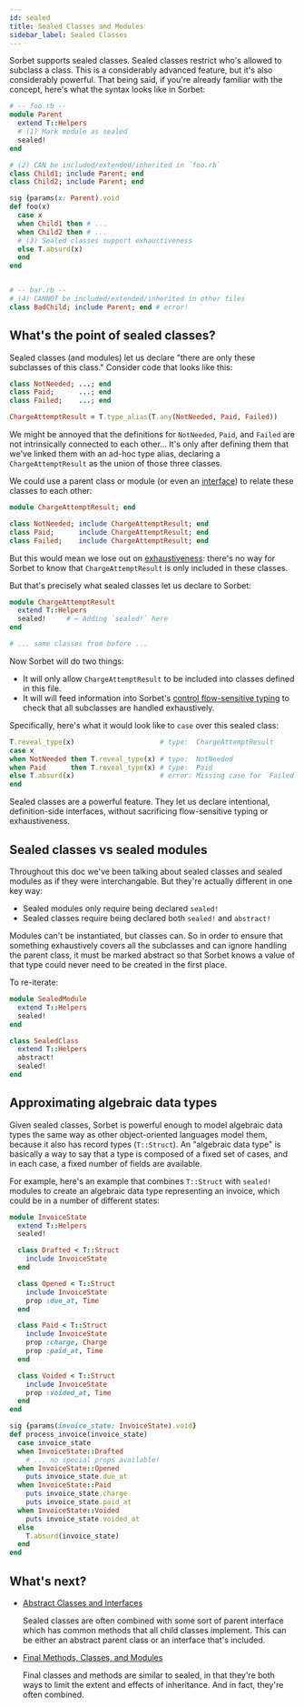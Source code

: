 ```yaml
---
id: sealed
title: Sealed Classes and Modules
sidebar_label: Sealed Classes
---
```


Sorbet supports sealed classes. Sealed classes restrict who's allowed to
subclass a class. This is a considerably advanced feature, but it's also
considerably powerful. That being said, if you're already familiar with the
concept, here's what the syntax looks like in Sorbet:

```ruby
# -- foo.rb --
module Parent
  extend T::Helpers
  # (1) Mark module as sealed
  sealed!
end

# (2) CAN be included/extended/inherited in `foo.rb`
class Child1; include Parent; end
class Child2; include Parent; end

sig {params(x: Parent).void
def foo(x)
  case x
  when Child1 then # ...
  when Child2 then # ...
  # (3) Sealed classes support exhaustiveness
  else T.absurd(x)
  end
end


# -- bar.rb --
# (4) CANNOT be included/extended/inherited in other files
class BadChild; include Parent; end # error!
```

## What's the point of sealed classes?

Sealed classes (and modules) let us declare "there are only these subclasses of
this class." Consider code that looks like this:

```ruby
class NotNeeded; ...; end
class Paid;      ...; end
class Failed;    ...; end

ChargeAttemptResult = T.type_alias(T.any(NotNeeded, Paid, Failed))
```

We might be annoyed that the definitions for `NotNeeded`, `Paid`, and `Failed`
are not intrinsically connected to each other... It's only after defining them
that we've linked them with an ad-hoc type alias, declaring a
`ChargeAttemptResult` as the union of those three classes.

We could use a parent class or module (or even an [interface](abstract.md)) to
relate these classes to each other:

```ruby
module ChargeAttemptResult; end

class NotNeeded; include ChargeAttemptResult; end
class Paid;      include ChargeAttemptResult; end
class Failed;    include ChargeAttemptResult; end
```

But this would mean we lose out on [exhaustiveness](exhaustiveness.md): there's
no way for Sorbet to know that `ChargeAttemptResult` is only included in these
classes.

But that's precisely what sealed classes let us declare to Sorbet:

```ruby
module ChargeAttemptResult
  extend T::Helpers
  sealed!     # ← Adding `sealed!` here
end

# ... same classes from before ...
```

Now Sorbet will do two things:

- It will only allow `ChargeAttemptResult` to be included into classes defined
  in this file.
- It will will feed information into Sorbet's
  [control flow-sensitive typing](flow-sensitive.md) to check that all
  subclasses are handled exhaustively.

Specifically, here's what it would look like to `case` over this sealed class:

```ruby
T.reveal_type(x)                     # type:  ChargeAttemptResult
case x
when NotNeeded then T.reveal_type(x) # type:  NotNeeded
when Paid      then T.reveal_type(x) # type:  Paid
else T.absurd(x)                     # error: Missing case for `Failed`
end
```

Sealed classes are a powerful feature. They let us declare intentional,
definition-side interfaces, without sacrificing flow-sensitive typing or
exhaustiveness.

## Sealed classes vs sealed modules

Throughout this doc we've been talking about sealed classes and sealed modules
as if they were interchangable. But they're actually different in one key way:

- Sealed modules only require being declared `sealed!`
- Sealed classes require being declared both `sealed!` and `abstract!`

Modules can't be instantiated, but classes can. So in order to ensure that
something exhaustively covers all the subclasses and can ignore handling the
parent class, it must be marked abstract so that Sorbet knows a value of that
type could never need to be created in the first place.

To re-iterate:

```ruby
module SealedModule
  extend T::Helpers
  sealed!
end

class SealedClass
  extend T::Helpers
  abstract!
  sealed!
end
```

## Approximating algebraic data types

Given sealed classes, Sorbet is powerful enough to model algebraic data types
the same way as other object-oriented languages model them, because it also has
record types (`T::Struct`). An "algebraic data type" is basically a way to say
that a type is composed of a fixed set of cases, and in each case, a fixed
number of fields are available.

For example, here's an example that combines `T::Struct` with `sealed!` modules
to create an algebraic data type representing an invoice, which could be in a
number of different states:

```ruby
module InvoiceState
  extend T::Helpers
  sealed!

  class Drafted < T::Struct
    include InvoiceState
  end

  class Opened < T::Struct
    include InvoiceState
    prop :due_at, Time
  end

  class Paid < T::Struct
    include InvoiceState
    prop :charge, Charge
    prop :paid_at, Time
  end

  class Voided < T::Struct
    include InvoiceState
    prop :voided_at, Time
  end
end

sig {params(invoice_state: InvoiceState).void}
def process_invoice(invoice_state)
  case invoice_state
  when InvoiceState::Drafted
    # ... no special props available!
  when InvoiceState::Opened
    puts invoice_state.due_at
  when InvoiceState::Paid
    puts invoice_state.charge
    puts invoice_state.paid_at
  when InvoiceState::Voided
    puts invoice_state.voided_at
  else
    T.absurd(invoice_state)
  end
end
```

## What's next?

- [Abstract Classes and Interfaces](abstract.md)

  Sealed classes are often combined with some sort of parent interface which has
  common methods that all child classes implement. This can be either an
  abstract parent class or an interface that's included.

- [Final Methods, Classes, and Modules](final.md)

  Final classes and methods are similar to sealed, in that they're both ways to
  limit the extent and effects of inheritance. And in fact, they're often
  combined.

